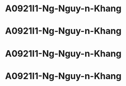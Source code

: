 # A0921I1-Ng-Nguy-n-Khang
# A0921I1-Ng-Nguy-n-Khang
# A0921I1-Ng-Nguy-n-Khang
# A0921I1-Ng-Nguy-n-Khang
